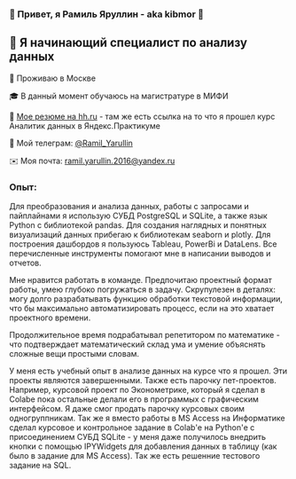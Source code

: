 ### 👋 Привет, я Рамиль Яруллин - aka kibmor 👋

## 🌱 Я начинающий специалист по анализу данных

📍 Проживаю в Москве

🎓 В данный момент обучаюсь на магистратуре в МИФИ

📄 [Мое резюме на hh.ru](https://hh.ru/applicant/resumes/view?resume=9211bdc1ff0bcf4ecf0039ed1f553849324962) - там же есть ссылка на то что я прошел курс Аналитик данных в Яндекс.Практикуме

💬 Мой телеграм: [@Ramil_Yarullin](https://t.me/Ramil_Yarullin)

✉️ Моя почта: ramil.yarullin.2016@yandex.ru
### Опыт:
Для преобразования и анализа данных, работы с запросами и пайплайнами я использую СУБД PostgreSQL и SQLite, а также язык Python с библиотекой pandas. Для создания наглядных и понятных визуализаций данных прибегаю к библиотекам seaborn и plotly. Для построения дашбордов я пользуюсь Tableau, PowerBi и DataLens. Все перечисленные инструменты помогают мне в написании выводов и отчетов.

Мне нравится работать в команде. Предпочитаю проектный формат работы, умею глубоко погружаться в задачу. Скрупулезен в деталях: могу долго разрабатывать функцию обработки текстовой информации, что бы максимально автоматизировать процесс, если на это хватает проектного времени.

Продолжительное время подрабатывал репетитором по математике - что подтверждает математический склад ума и умение объяснять сложные вещи простыми словам.

У меня есть учебный опыт в анализе данных на курсе что я прошел. Эти проекты являются завершенными. Также есть парочку пет-проектов. Например, курсовой проект по Эконометрике, который я сделал в Colabe пока остальные делали его в программых с графическим интерфейсом. Я даже смог продать парочку курсовых своим одногруппникам. Так же я вместо работы в MS Access на Информатике сделал курсовое и контрольное задание в Colab'е на Python'е с присоединением СУБД SQLite - у меня даже получилось внедрить кнопки с помощью IPYWidgets для добавления данных в таблицу (как было в задание для MS Access). Так же есть решенние тестового задание на SQL.

<!--
**Kibmor/Kibmor** is a ✨ _special_ ✨ repository because its `README.md` (this file) appears on your GitHub profile.

Here are some ideas to get you started:

- 🔭 I’m currently working on ...
- 🌱 I’m currently learning ...
- 👯 I’m looking to collaborate on ...
- 🤔 I’m looking for help with ...
- 💬 Ask me about ...
- 📫 How to reach me: ...
- 😄 Pronouns: ...
- ⚡ Fun fact: ...
-->
